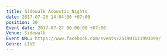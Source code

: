 ```yaml
---
title: Sidewalk Acoustic Nights
date: 2017-07-26 14:04:00 +07:00
position: 20
Event date: 2017-07-27 00:00:00 +07:00
Venue: Sidewalk
Event URL: https://www.facebook.com/events/251901611993099/
Genre: LIVE
---
```


